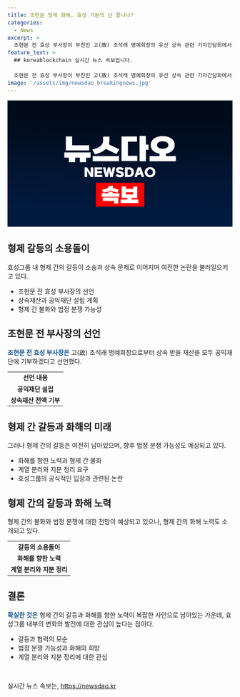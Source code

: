 ```yaml
---
title: 조현문 형제 화해, 효성 가문의 난 끝나나?
categories:
  - News
excerpt: >
  조현문 전 효성 부사장이 부친인 고(故) 조석래 명예회장의 유산 상속 관련 기자간담회에서 상속재산을 전액 사회에 환원하며 형제간 갈등을 끝내고 화해하고 싶다는 선언을 하였다. 조 전 부사장은 효성그룹의 경영권을 원하지 않다는 입장을 밝혔지만, 갈등 해소와 공익재단 설립을 통해 사회에 기여하겠다고 전했다. 그러나 여전한 형제 간 갈등과 법정 다툼이 예상되는 상황에서 완전한 화해는 어려울 것이라는 분석이 나오고 있다.
feature_text: >
  ## koreablockchain 실시간 뉴스 속보입니다.

  조현문 전 효성 부사장이 부친인 고(故) 조석래 명예회장의 유산 상속 관련 기자간담회에서 상속재산을 전액 사회에 환원하며 형제간 갈등을 끝내고 화해하고 싶다는 선언을 하였다. 조 전 부사장은 효성그룹의 경영권을 원하지 않다는 입장을 밝혔지만, 갈등 해소와 공익재단 설립을 통해 사회에 기여하겠다고 전했다. 그러나 여전한 형제 간 갈등과 법정 다툼이 예상되는 상황에서 완전한 화해는 어려울 것이라는 분석이 나오고 있다.
image: '/assets/img/newsdao_breakingnews.jpg'
---
```


<p><img src="/assets/img/newsdao_breakingnews.jpg" alt="koreablockchain 속보" /></p>

<h2 data-ke-size="size26">형제 갈등의 소용돌이</h2>

<p data-ke-size="size16">효성그룹 내 형제 간의 갈등이 소송과 상속 문제로 이어지며 여전한 논란을 불러일으키고 있다.</p>

<ul>
  <li>조현문 전 효성 부사장의 선언</li>
  <li>상속재산과 공익재단 설립 계획</li>
  <li>형제 간 불화와 법정 분쟁 가능성</li>
</ul>

<h2 data-ke-size="size26">조현문 전 부사장의 선언</h2>

<p data-ke-size="size16"><b><span style="color: #1a5490;">조현문 전 효성 부사장은</span></b> 고(故) 조석래 명예회장으로부터 상속 받을 재산을 모두 공익재단에 기부하겠다고 선언했다.</p>

<table>
  <tr>
    <td style="text-align: center; height: 17px;"><b>선언 내용</b></td>
  </tr>
  <tr>
    <td style="text-align: center; height: 17px;"><b>공익재단 설립</b></td>
  </tr>
  <tr>
    <td style="text-align: center; height: 17px;"><b>상속재산 전액 기부</b></td>
  </tr>
</table>

<h2 data-ke-size="size26">형제 간 갈등과 화해의 미래</h2>

<p data-ke-size="size16">그러나 형제 간의 갈등은 여전히 남아있으며, 향후 법정 분쟁 가능성도 예상되고 있다.</p>

<ul>
  <li>화해를 향한 노력과 형제 간 불화</li>
  <li>계열 분리와 지분 정리 요구</li>
  <li>효성그룹의 공식적인 입장과 관련된 논란</li>
</ul>

<h2 data-ke-size="size26">형제 간의 갈등과 화해 노력</h2>

<p data-ke-size="size16">형제 간의 불화와 법정 분쟁에 대한 전망이 예상되고 있으나, 형제 간의 화해 노력도 소개되고 있다.</p>

<table>
  <tr>
    <td style="text-align: center; height: 17px;"><b>갈등의 소용돌이</b></td>
  </tr>
  <tr>
    <td style="text-align: center; height: 17px;"><b>화해를 향한 노력</b></td>
  </tr>
  <tr>
    <td style="text-align: center; height: 17px;"><b>계열 분리와 지분 정리</b></td>
  </tr>
</table>

<h2 data-ke-size="size26">결론</h2>

<p data-ke-size="size16"><b><span style="color: #1a5490;">확실한 것은</span></b> 형제 간의 갈등과 화해를 향한 노력이 복잡한 사안으로 남아있는 가운데, 효성그룹 내부의 변화와 발전에 대한 관심이 높다는 점이다.</p>

<ul>
  <li>갈등과 협력의 모순</li>
  <li>법정 분쟁 가능성과 화해의 희망</li>
  <li>계열 분리와 지분 정리에 대한 관심</li>
</ul>

<p data-ke-size="size16">&nbsp;</p>
실시간 뉴스 속보는, <a href="https://newsdao.kr" rel="dofollow">https://newsdao.kr</a>


